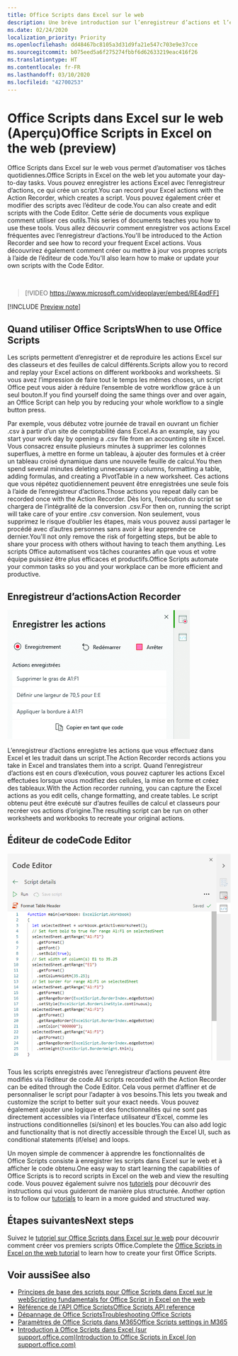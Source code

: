 ```yaml
---
title: Office Scripts dans Excel sur le web
description: Une brève introduction sur l’enregistreur d’actions et l’éditeur de code pour Office Scripts.
ms.date: 02/24/2020
localization_priority: Priority
ms.openlocfilehash: dd48467bc8105a3d31d9fa21e547c703e9e37cce
ms.sourcegitcommit: b075eed5a6f275274fbbf6d62633219eac416f26
ms.translationtype: HT
ms.contentlocale: fr-FR
ms.lasthandoff: 03/10/2020
ms.locfileid: "42700253"
---
```

# <a name="office-scripts-in-excel-on-the-web-preview"></a><span data-ttu-id="633bc-103">Office Scripts dans Excel sur le web (Aperçu)</span><span class="sxs-lookup"><span data-stu-id="633bc-103">Office Scripts in Excel on the web (preview)</span></span>

<span data-ttu-id="633bc-104">Office Scripts dans Excel sur le web vous permet d’automatiser vos tâches quotidiennes.</span><span class="sxs-lookup"><span data-stu-id="633bc-104">Office Scripts in Excel on the web let you automate your day-to-day tasks.</span></span> <span data-ttu-id="633bc-105">Vous pouvez enregistrer les actions Excel avec l’enregistreur d’actions, ce qui crée un script.</span><span class="sxs-lookup"><span data-stu-id="633bc-105">You can record your Excel actions with the Action Recorder, which creates a script.</span></span> <span data-ttu-id="633bc-106">Vous pouvez également créer et modifier des scripts avec l’éditeur de code.</span><span class="sxs-lookup"><span data-stu-id="633bc-106">You can also create and edit scripts with the Code Editor.</span></span> <span data-ttu-id="633bc-107">Cette série de documents vous explique comment utiliser ces outils.</span><span class="sxs-lookup"><span data-stu-id="633bc-107">This series of documents teaches you how to use these tools.</span></span> <span data-ttu-id="633bc-108">Vous allez découvrir comment enregistrer vos actions Excel fréquentes avec l’enregistreur d’actions.</span><span class="sxs-lookup"><span data-stu-id="633bc-108">You'll be introduced to the Action Recorder and see how to record your frequent Excel actions.</span></span> <span data-ttu-id="633bc-109">Vous découvrirez également comment créer ou mettre à jour vos propres scripts à l’aide de l’éditeur de code.</span><span class="sxs-lookup"><span data-stu-id="633bc-109">You'll also learn how to make or update your own scripts with the Code Editor.</span></span>

<br>

> [!VIDEO https://www.microsoft.com/videoplayer/embed/RE4qdFF]

[!INCLUDE [Preview note](../includes/preview-note.md)]

## <a name="when-to-use-office-scripts"></a><span data-ttu-id="633bc-110">Quand utiliser Office Scripts</span><span class="sxs-lookup"><span data-stu-id="633bc-110">When to use Office Scripts</span></span>

<span data-ttu-id="633bc-111">Les scripts permettent d’enregistrer et de reproduire les actions Excel sur des classeurs et des feuilles de calcul différents.</span><span class="sxs-lookup"><span data-stu-id="633bc-111">Scripts allow you to record and replay your Excel actions on different workbooks and worksheets.</span></span> <span data-ttu-id="633bc-112">Si vous avez l’impression de faire tout le temps les mêmes choses, un script Office peut vous aider à réduire l’ensemble de votre workflow grâce à un seul bouton.</span><span class="sxs-lookup"><span data-stu-id="633bc-112">If you find yourself doing the same things over and over again, an Office Script can help you by reducing your whole workflow to a single button press.</span></span>

<span data-ttu-id="633bc-113">Par exemple, vous débutez votre journée de travail en ouvrant un fichier .csv à partir d’un site de comptabilité dans Excel.</span><span class="sxs-lookup"><span data-stu-id="633bc-113">As an example, say you start your work day by opening a .csv file from an accounting site in Excel.</span></span> <span data-ttu-id="633bc-114">Vous consacrez ensuite plusieurs minutes à supprimer les colonnes superflues, à mettre en forme un tableau, à ajouter des formules et à créer un tableau croisé dynamique dans une nouvelle feuille de calcul.</span><span class="sxs-lookup"><span data-stu-id="633bc-114">You then spend several minutes deleting unnecessary columns, formatting a table, adding formulas, and creating a PivotTable in a new worksheet.</span></span> <span data-ttu-id="633bc-115">Ces actions que vous répétez quotidiennement peuvent être enregistrées une seule fois à l’aide de l’enregistreur d’actions.</span><span class="sxs-lookup"><span data-stu-id="633bc-115">Those actions you repeat daily can be recorded once with the Action Recorder.</span></span> <span data-ttu-id="633bc-116">Dès lors, l’exécution du script se chargera de l’intégralité de la conversion .csv.</span><span class="sxs-lookup"><span data-stu-id="633bc-116">For then on, running the script will take care of your entire .csv conversion.</span></span> <span data-ttu-id="633bc-117">Non seulement, vous supprimez le risque d’oublier les étapes, mais vous pouvez aussi partager le procédé avec d’autres personnes sans avoir à leur apprendre ce dernier.</span><span class="sxs-lookup"><span data-stu-id="633bc-117">You'll not only remove the risk of forgetting steps, but be able to share your process with others without having to teach them anything.</span></span> <span data-ttu-id="633bc-118">Les scripts Office automatisent vos tâches courantes afin que vous et votre équipe puissiez être plus efficaces et productifs.</span><span class="sxs-lookup"><span data-stu-id="633bc-118">Office Scripts automate your common tasks so you and your workplace can be more efficient and productive.</span></span>

## <a name="action-recorder"></a><span data-ttu-id="633bc-119">Enregistreur d’actions</span><span class="sxs-lookup"><span data-stu-id="633bc-119">Action Recorder</span></span>

![L’enregistreur d’actions après avoir enregistré plusieurs actions.](../images/action-recorder-intro.png)

<span data-ttu-id="633bc-121">L’enregistreur d’actions enregistre les actions que vous effectuez dans Excel et les traduit dans un script.</span><span class="sxs-lookup"><span data-stu-id="633bc-121">The Action Recorder records actions you take in Excel and translates them into a script.</span></span> <span data-ttu-id="633bc-122">Quand l’enregistreur d’actions est en cours d’exécution, vous pouvez capturer les actions Excel effectuées lorsque vous modifiez des cellules, la mise en forme et créez des tableaux.</span><span class="sxs-lookup"><span data-stu-id="633bc-122">With the Action recorder running, you can capture the Excel actions as you edit cells, change formatting, and create tables.</span></span> <span data-ttu-id="633bc-123">Le script obtenu peut être exécuté sur d’autres feuilles de calcul et classeurs pour recréer vos actions d’origine.</span><span class="sxs-lookup"><span data-stu-id="633bc-123">The resulting script can be run on other worksheets and workbooks to recreate your original actions.</span></span>

## <a name="code-editor"></a><span data-ttu-id="633bc-124">Éditeur de code</span><span class="sxs-lookup"><span data-stu-id="633bc-124">Code Editor</span></span>

![L’éditeur de code affichant le code du script ci-dessus.](../images/code-editor-intro.png)

<span data-ttu-id="633bc-126">Tous les scripts enregistrés avec l’enregistreur d’actions peuvent être modifiés via l’éditeur de code.</span><span class="sxs-lookup"><span data-stu-id="633bc-126">All scripts recorded with the Action Recorder can be edited through the Code Editor.</span></span> <span data-ttu-id="633bc-127">Cela vous permet d’affiner et de personnaliser le script pour l’adapter à vos besoins.</span><span class="sxs-lookup"><span data-stu-id="633bc-127">This lets you tweak and customize the script to better suit your exact needs.</span></span> <span data-ttu-id="633bc-128">Vous pouvez également ajouter une logique et des fonctionnalités qui ne sont pas directement accessibles via l’interface utilisateur d’Excel, comme les instructions conditionnelles (si/sinon) et les boucles.</span><span class="sxs-lookup"><span data-stu-id="633bc-128">You can also add logic and functionality that is not directly accessible through the Excel UI, such as conditional statements (if/else) and loops.</span></span>

<span data-ttu-id="633bc-129">Un moyen simple de commencer à apprendre les fonctionnalités de Office Scripts consiste à enregistrer les scripts dans Excel sur le web et à afficher le code obtenu.</span><span class="sxs-lookup"><span data-stu-id="633bc-129">One easy way to start learning the capabilities of Office Scripts is to record scripts in Excel on the web and view the resulting code.</span></span> <span data-ttu-id="633bc-130">Vous pouvez également suivre nos [tutoriels](../tutorials/excel-tutorial.md) pour découvrir des instructions qui vous guideront de manière plus structurée. </span><span class="sxs-lookup"><span data-stu-id="633bc-130">Another option is to follow our [tutorials](../tutorials/excel-tutorial.md) to learn in a more guided and structured way.</span></span>

## <a name="next-steps"></a><span data-ttu-id="633bc-131">Étapes suivantes</span><span class="sxs-lookup"><span data-stu-id="633bc-131">Next steps</span></span>

<span data-ttu-id="633bc-132">Suivez le [tutoriel sur Office Scripts dans Excel sur le web](../tutorials/excel-tutorial.md) pour découvrir comment créer vos premiers scripts Office.</span><span class="sxs-lookup"><span data-stu-id="633bc-132">Complete the [Office Scripts in Excel on the web tutorial](../tutorials/excel-tutorial.md) to learn how to create your first Office Scripts.</span></span>

## <a name="see-also"></a><span data-ttu-id="633bc-133">Voir aussi</span><span class="sxs-lookup"><span data-stu-id="633bc-133">See also</span></span>

- [<span data-ttu-id="633bc-134">Principes de base des scripts pour Office Scripts dans Excel sur le web</span><span class="sxs-lookup"><span data-stu-id="633bc-134">Scripting fundamentals for Office Script in Excel on the web</span></span>](../develop/scripting-fundamentals.md)
- [<span data-ttu-id="633bc-135">Référence de l'API Office Scripts</span><span class="sxs-lookup"><span data-stu-id="633bc-135">Office Scripts API reference</span></span>](/javascript/api/office-scripts/overview)
- [<span data-ttu-id="633bc-136">Dépannage de Office Scripts</span><span class="sxs-lookup"><span data-stu-id="633bc-136">Troubleshooting Office Scripts</span></span>](../testing/troubleshooting.md)
- [<span data-ttu-id="633bc-137">Paramètres de Office Scripts dans M365</span><span class="sxs-lookup"><span data-stu-id="633bc-137">Office Scripts settings in M365</span></span>](https://support.office.com/article/office-scripts-settings-in-m365-19d3c51a-6ca2-40ab-978d-60fa49554dcf)
- [<span data-ttu-id="633bc-138">Introduction à Office Scripts dans Excel (sur support.office.com)</span><span class="sxs-lookup"><span data-stu-id="633bc-138">Introduction to Office Scripts in Excel (on support.office.com)</span></span>](https://support.office.com/article/introduction-to-office-scripts-in-excel-9fbe283d-adb8-4f13-a75b-a81c6baf163a)
